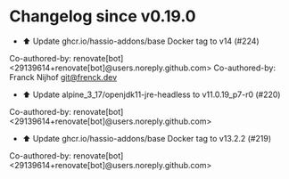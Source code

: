 # Changelog since v0.19.0
- ⬆️ Update ghcr.io/hassio-addons/base Docker tag to v14 (#224)

Co-authored-by: renovate[bot] <29139614+renovate[bot]@users.noreply.github.com>
Co-authored-by: Franck Nijhof <git@frenck.dev> 
- ⬆️ Update alpine_3_17/openjdk11-jre-headless to v11.0.19_p7-r0 (#220)

Co-authored-by: renovate[bot] <29139614+renovate[bot]@users.noreply.github.com> 
- ⬆️ Update ghcr.io/hassio-addons/base Docker tag to v13.2.2 (#219)

Co-authored-by: renovate[bot] <29139614+renovate[bot]@users.noreply.github.com> 
